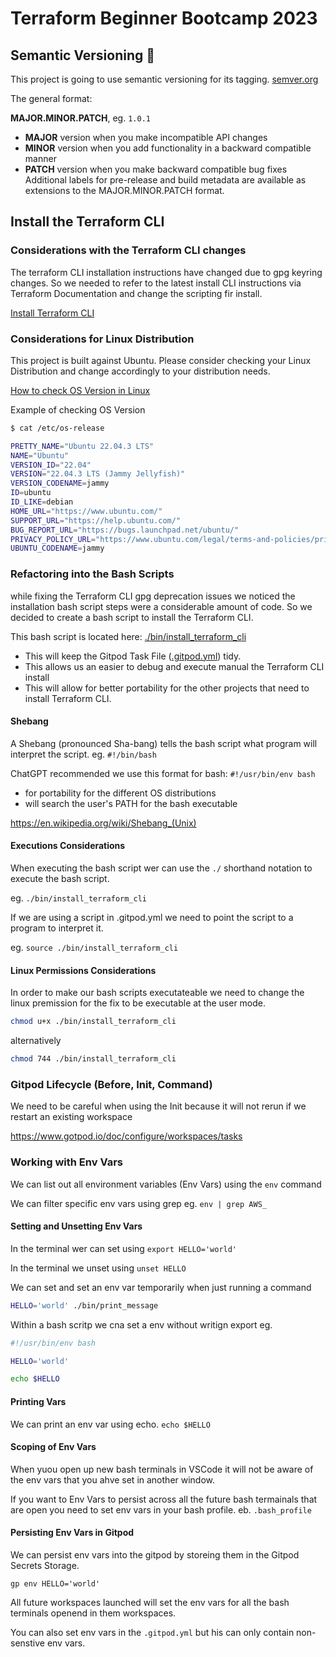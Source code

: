 # Terraform Beginner Bootcamp 2023

## Semantic Versioning :mage:

This project is going to use semantic versioning for its tagging. [semver.org](https://semver.org/)

The general format: 

**MAJOR.MINOR.PATCH**, eg. `1.0.1`

- **MAJOR** version when you make incompatible API changes
- **MINOR** version when you add functionality in a backward compatible manner
- **PATCH** version when you make backward compatible bug fixes
Additional labels for pre-release and build metadata are available as extensions to the MAJOR.MINOR.PATCH format.

## Install the Terraform CLI

### Considerations with the Terraform CLI changes
The terraform CLI installation instructions have changed due to gpg keyring changes. So we needed to refer to the latest install CLI instructions via Terraform Documentation and change the scripting fir install.

[Install Terraform CLI](https://developer.hasicorp.com/terrafomr/tutorials/aws-get-started/install-cli)


### Considerations for Linux Distribution

This project is built against Ubuntu.
Please consider checking your Linux Distribution and change accordingly to your distribution needs.

[How to check OS Version in Linux](https://www.cyberciti.biz/faq/now-to-check-os-version-in-linux-command-line/)

Example of checking OS Version
```sh
$ cat /etc/os-release 

PRETTY_NAME="Ubuntu 22.04.3 LTS"
NAME="Ubuntu"
VERSION_ID="22.04"
VERSION="22.04.3 LTS (Jammy Jellyfish)"
VERSION_CODENAME=jammy
ID=ubuntu
ID_LIKE=debian
HOME_URL="https://www.ubuntu.com/"
SUPPORT_URL="https://help.ubuntu.com/"
BUG_REPORT_URL="https://bugs.launchpad.net/ubuntu/"
PRIVACY_POLICY_URL="https://www.ubuntu.com/legal/terms-and-policies/privacy-policy"
UBUNTU_CODENAME=jammy
```

### Refactoring into the Bash Scripts

while fixing the Terraform CLI gpg deprecation issues we noticed the installation bash script steps were a considerable amount of code. So we decided to create a bash script to install the Terraform CLI.

This bash script is located here: [./bin/install_terraform_cli](./bin/install_terafrom_cli)

- This will keep the Gitpod Task File ([.gitpod.yml](.gitpod.yml)) tidy.
- This allows us an easier to debug and execute manual the Terraform CLI install
- This will allow for better portability for the other projects that need to install Terraform CLI.

#### Shebang

A Shebang (pronounced Sha-bang) tells the bash script what program will interpret the script. eg. `#!/bin/bash`

ChatGPT recommended we use this format for bash: `#!/usr/bin/env bash`

- for portability for the different OS distributions
- will search the user's PATH for the bash executable

https://en.wikipedia.org/wiki/Shebang_(Unix)

#### Executions Considerations

When executing the bash script wer can use the `./` shorthand notation to execute the bash script.

eg. `./bin/install_terraform_cli` 

If we are using a script in .gitpod.yml we need to point the script to a program to interpret it.

eg. `source ./bin/install_terraform_cli`

#### Linux Permissions Considerations

In order to make our bash scripts executateable we need to change the linux premission for the fix to be executable at the user mode.

```sh
chmod u+x ./bin/install_terraform_cli
```

alternatively

```sh
chmod 744 ./bin/install_terraform_cli
```

### Gitpod Lifecycle (Before, Init, Command)

We need to be careful when using the Init because it will not rerun if we restart an existing workspace

https://www.gotpod.io/doc/configure/workspaces/tasks

### Working with Env Vars

We can list out all environment variables  (Env Vars) using the `env` command

We can filter specific env vars using grep eg. `env | grep AWS_`

#### Setting and Unsetting Env Vars

In the terminal wer can set using `export HELLO='world'`

In the terminal we unset using `unset HELLO`

We can set and set an env var temporarily when just running a command

```sh
HELLO='world' ./bin/print_message
```

Within a bash scritp we cna set a env without writign export eg.

```sh
#!/usr/bin/env bash

HELLO='world'

echo $HELLO
```

#### Printing Vars

We can print an env var using echo. `echo $HELLO`

#### Scoping of Env Vars

When yuou open up new bash terminals in VSCode it will not be aware of the env vars that you ahve set in another window.

If you want to Env Vars to persist across all the future bash termainals that are open you need to set env vars in your bash profile. eb. `.bash_profile`

#### Persisting Env Vars in Gitpod

We can persist env vars into the gitpod by storeing them in the Gitpod Secrets Storage.

```
gp env HELLO='world'
```

All future workspaces launched will set the env vars for all the bash terminals openend in them workspaces.

You can also set env vars in the `.gitpod.yml` but his can only contain non-senstive env vars.